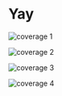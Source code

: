 # Yay

![coverage 1](https://github.com/ewjoachim/test-coverage-release/releases/download/1.0.0/file.svg)

![coverage 2](https://img.shields.io/endpoint?url=https://github.com/ewjoachim/test-coverage-release/releases/download/1.0.0/python-coverage-comment-action-badge.json)

![coverage 3](https://img.shields.io/badge/dynamic/json?color=brightgreen&label=coverage&query=%24.message&url=https%3A%2F%2Fgithub.com%2Fewjoachim%2Ftest-coverage-release%2Freleases%2Fdownload%2F1.0.0%2Fpython-coverage-comment-action-badge.json)

![coverage 4](https://img.shields.io/badge/coverage-100%25-brightgreen)

